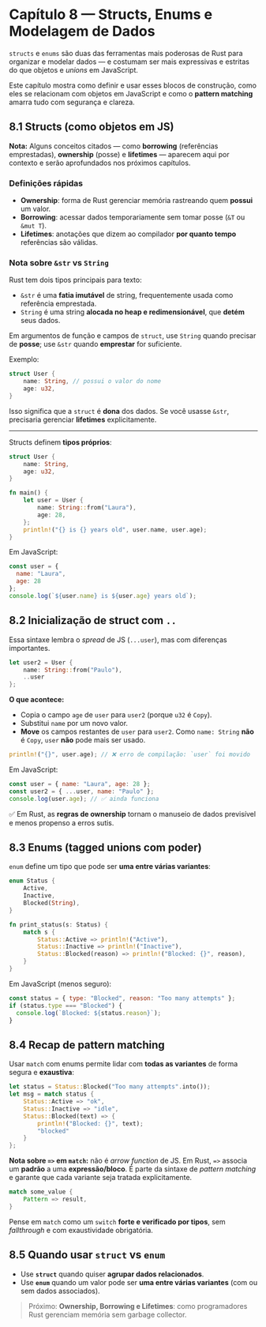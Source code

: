 # Capítulo 8 — Structs, Enums e Modelagem de Dados

`structs` e `enums` são duas das ferramentas mais poderosas de Rust para organizar e modelar dados — e costumam ser mais expressivas e estritas do que objetos e *unions* em JavaScript.

Este capítulo mostra como definir e usar esses blocos de construção, como eles se relacionam com objetos em JavaScript e como o **pattern matching** amarra tudo com segurança e clareza.

## 8.1 Structs (como objetos em JS)

**Nota:** Alguns conceitos citados — como **borrowing** (referências emprestadas), **ownership** (posse) e **lifetimes** — aparecem aqui por contexto e serão aprofundados nos próximos capítulos.

### Definições rápidas

* **Ownership**: forma de Rust gerenciar memória rastreando quem **possui** um valor.
* **Borrowing**: acessar dados temporariamente sem tomar posse (`&T` ou `&mut T`).
* **Lifetimes**: anotações que dizem ao compilador **por quanto tempo** referências são válidas.

### Nota sobre `&str` vs `String`

Rust tem dois tipos principais para texto:

* `&str` é uma **fatia imutável** de string, frequentemente usada como referência emprestada.
* `String` é uma string **alocada no heap e redimensionável**, que **detém** seus dados.

Em argumentos de função e campos de `struct`, use `String` quando precisar de **posse**; use `&str` quando **emprestar** for suficiente.

Exemplo:

```rust
struct User {
    name: String, // possui o valor do nome
    age: u32,
}
```

Isso significa que a `struct` é **dona** dos dados. Se você usasse `&str`, precisaria gerenciar **lifetimes** explicitamente.

---

Structs definem **tipos próprios**:

```rust
struct User {
    name: String,
    age: u32,
}

fn main() {
    let user = User {
        name: String::from("Laura"),
        age: 28,
    };
    println!("{} is {} years old", user.name, user.age);
}
```

Em JavaScript:

```js
const user = {
  name: "Laura",
  age: 28
};
console.log(`${user.name} is ${user.age} years old`);
```

## 8.2 Inicialização de struct com `..`

Essa sintaxe lembra o *spread* de JS (`...user`), mas com diferenças importantes.

```rust
let user2 = User {
    name: String::from("Paulo"),
    ..user
};
```

**O que acontece:**

* Copia o campo `age` de `user` para `user2` (porque `u32` é `Copy`).
* Substitui `name` por um novo valor.
* **Move** os campos restantes de `user` para `user2`. Como `name: String` **não** é `Copy`, `user` **não** pode mais ser usado.

```rust
println!("{}", user.age); // ❌ erro de compilação: `user` foi movido
```

Em JavaScript:

```js
const user = { name: "Laura", age: 28 };
const user2 = { ...user, name: "Paulo" };
console.log(user.age); // ✅ ainda funciona
```

✅ Em Rust, as **regras de ownership** tornam o manuseio de dados previsível e menos propenso a erros sutis.

## 8.3 Enums (tagged unions com poder)

`enum` define um tipo que pode ser **uma entre várias variantes**:

```rust
enum Status {
    Active,
    Inactive,
    Blocked(String),
}

fn print_status(s: Status) {
    match s {
        Status::Active => println!("Active"),
        Status::Inactive => println!("Inactive"),
        Status::Blocked(reason) => println!("Blocked: {}", reason),
    }
}
```

Em JavaScript (menos seguro):

```js
const status = { type: "Blocked", reason: "Too many attempts" };
if (status.type === "Blocked") {
  console.log(`Blocked: ${status.reason}`);
}
```

## 8.4 Recap de pattern matching

Usar `match` com enums permite lidar com **todas as variantes** de forma segura e **exaustiva**:

```rust
let status = Status::Blocked("Too many attempts".into());
let msg = match status {
    Status::Active => "ok",
    Status::Inactive => "idle",
    Status::Blocked(text) => {
        println!("Blocked: {}", text);
        "blocked"
    }
};
```

**Nota sobre `=>` em `match`:** não é *arrow function* de JS. Em Rust, `=>` associa um **padrão** a uma **expressão/bloco**. É parte da sintaxe de *pattern matching* e garante que cada variante seja tratada explicitamente.

```rust
match some_value {
    Pattern => result,
}
```

Pense em `match` como um `switch` **forte e verificado por tipos**, sem *fallthrough* e com exaustividade obrigatória.

## 8.5 Quando usar `struct` vs `enum`

* Use **`struct`** quando quiser **agrupar dados relacionados**.
* Use **`enum`** quando um valor pode ser **uma entre várias variantes** (com ou sem dados associados).

> Próximo: **Ownership, Borrowing e Lifetimes**: como programadores Rust gerenciam memória sem garbage collector.
